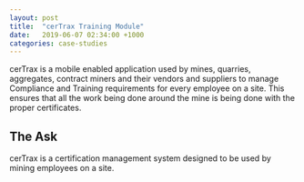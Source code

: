 ```yaml
---
layout: post
title:  "cerTrax Training Module"
date:   2019-06-07 02:34:00 +1000
categories: case-studies
---
```


cerTrax is a mobile enabled application used by mines, quarries, aggregates, contract miners and their vendors and suppliers to manage Compliance and Training requirements for every employee on a site. This ensures that all the work being done around the mine is being done with the proper certificates.

## The Ask

​cerTrax is a certification management system designed to be used by mining employees on a site. 
